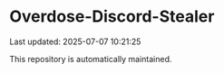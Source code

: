 # Overdose-Discord-Stealer

Last updated: 2025-07-07 10:21:25

This repository is automatically maintained.
